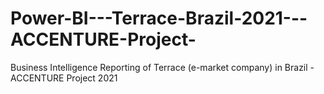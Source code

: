 # Power-BI---Terrace-Brazil-2021---ACCENTURE-Project-
Business Intelligence Reporting of Terrace (e-market company) in Brazil - ACCENTURE Project 2021
